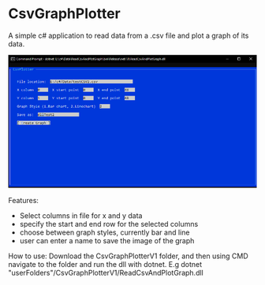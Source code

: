 # CsvGraphPlotter
A simple c# application to read data from a .csv file and plot a graph of its data.

![image](https://github.com/RWilko31/CsvGraphPlotter/blob/main/csvplotter.PNG)

Features:
* Select columns in file for x and y data
* specify the start and end row for the selected columns
* choose between graph styles, currently bar and line
* user can enter a name to save the image of the graph

How to use:
Download the CsvGraphPlotterV1 folder, and then using CMD navigate to the folder and run the dll with dotnet.
E.g dotnet "userFolders"/CsvGraphPlotterV1/ReadCsvAndPlotGraph.dll
